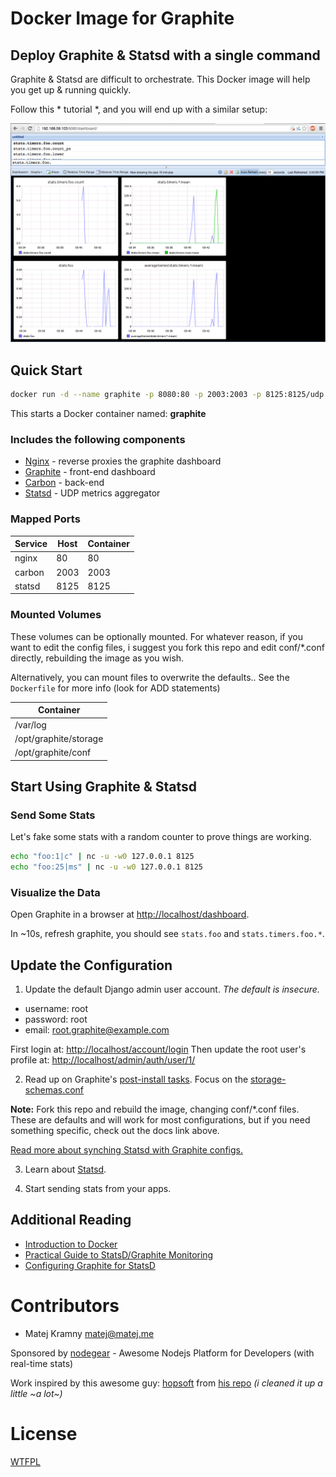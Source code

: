 # Docker Image for Graphite

## Deploy Graphite & Statsd with a single command

Graphite & Statsd are difficult to orchestrate.
This Docker image will help you get up & running quickly.

Follow this * tutorial *, and you will end up with a similar setup:

![screenshot](screenshot.png)

## Quick Start

```sh
docker run -d --name graphite -p 8080:80 -p 2003:2003 -p 8125:8125/udp castawaylabs/graphite-statsd
```

This starts a Docker container named: **graphite**

### Includes the following components

* [Nginx](http://nginx.org/) - reverse proxies the graphite dashboard
* [Graphite](http://graphite.readthedocs.org/en/latest/) - front-end dashboard
* [Carbon](http://graphite.readthedocs.org/en/latest/carbon-daemons.html) - back-end
* [Statsd](https://github.com/etsy/statsd/wiki) - UDP metrics aggregator

### Mapped Ports

| Service | Host | Container |
| ------- | ---- | --------- |
| nginx   |   80 |        80 |
| carbon  | 2003 |      2003 |
| statsd  | 8125 |      8125 |

### Mounted Volumes

These volumes can be optionally mounted. For whatever reason, if you want to edit the config files, i suggest you fork this repo and edit conf/*.conf directly, rebuilding the image as you wish.

Alternatively, you can mount files to overwrite the defaults.. See the `Dockerfile` for more info (look for ADD statements)

| Container             |
| --------------------- |
| /var/log              |
| /opt/graphite/storage |
| /opt/graphite/conf    |

## Start Using Graphite & Statsd

### Send Some Stats

Let's fake some stats with a random counter to prove things are working.

```sh
echo "foo:1|c" | nc -u -w0 127.0.0.1 8125
echo "foo:25|ms" | nc -u -w0 127.0.0.1 8125
```

### Visualize the Data

Open Graphite in a browser at [http://localhost/dashboard](http://localhost/dashboard).

In ~10s, refresh graphite, you should see `stats.foo` and `stats.timers.foo.*`.

## Update the Configuration

1. Update the default Django admin user account. _The default is insecure._

  * username: root
  * password: root
  * email: root.graphite@example.com

  First login at: [http://localhost/account/login](http://localhost/account/login)
  Then update the root user's profile at: [http://localhost/admin/auth/user/1/](http://localhost/admin/auth/user/1/)

2. Read up on Graphite's [post-install tasks](https://graphite.readthedocs.org/en/latest/install.html#post-install-tasks).
  Focus on the [storage-schemas.conf](https://graphite.readthedocs.org/en/latest/config-carbon.html#storage-schemas-conf)

  **Note:** Fork this repo and rebuild the image, changing conf/*.conf files. These are defaults and will work for most configurations, but if you need something specific, check out the docs link above.

  [Read more about synching Statsd with Graphite configs.](https://github.com/etsy/statsd/blob/master/docs/graphite.md)

3. Learn about [Statsd](https://github.com/etsy/statsd/).

4. Start sending stats from your apps.


## Additional Reading

* [Introduction to Docker](http://docs.docker.io/#introduction)
* [Practical Guide to StatsD/Graphite Monitoring](http://matt.aimonetti.net/posts/2013/06/26/practical-guide-to-graphite-monitoring/)
* [Configuring Graphite for StatsD](https://github.com/etsy/statsd/blob/master/docs/graphite.md)

# Contributors

- Matej Kramny <matej@matej.me>

Sponsored by [nodegear](https://nodegear.com) - Awesome Nodejs Platform for Developers (with real-time stats)

Work inspired by this awesome guy: [hopsoft](https://github.com/hopsoft) from [his repo](https://github.com/hopsoft/docker-graphite-statsd) _(i cleaned it up a little ~a lot~)_

# License

[WTFPL](http://www.wtfpl.net/)